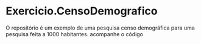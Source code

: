 # Exercicio.CensoDemografico
O repositório é um exemplo de uma pesquisa censo demográfica para uma pesquisa feita a 1000 habitantes. acompanhe o código
